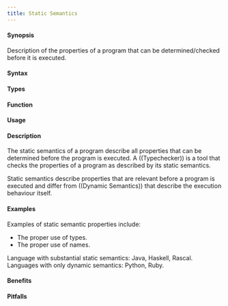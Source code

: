 ```yaml
---
title: Static Semantics
---
```


#### Synopsis

Description of the properties of a program that can be determined/checked before it is executed.

#### Syntax

#### Types

#### Function
       
#### Usage

#### Description

The static semantics of a program describe all properties that can be determined before the program is executed.
A ((Typechecker)) is a tool that checks the properties of a program as described by its static semantics.

Static semantics describe properties that are relevant before a program is executed and differ from ((Dynamic Semantics)) that describe the execution behaviour itself.

#### Examples

Examples of static semantic properties include:

*  The proper use of types.
*  The proper use of names.


Language with substantial static semantics: Java, Haskell, Rascal.
Languages with only dynamic semantics: Python, Ruby.

#### Benefits


#### Pitfalls


